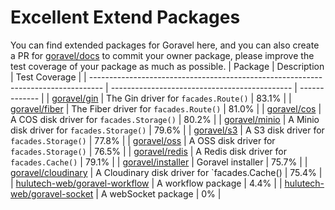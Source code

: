 # Excellent Extend Packages

You can find extended packages for Goravel here, and you can also create a PR for [goravel/docs](https://github.com/goravel/docs) to commit your owner package, please improve the test coverage of your package as much as possible.
| Package                                                                           | Description                                   | Test Coverage |
| --------------------------------------------------------------------------------- | --------------------------------------------- | ------------- |
| [goravel/gin](https://github.com/goravel/gin)                                     | The Gin driver for `facades.Route()`          | 83.1%         |
| [goravel/fiber](https://github.com/goravel/fiber)                                 | The Fiber driver for `facades.Route()`        | 81.0%         |
| [goravel/cos](https://github.com/goravel/cos)                                     | A COS disk driver for `facades.Storage()`     | 80.2%         |
| [goravel/minio](https://github.com/goravel/minio)                                 | A Minio disk driver for `facades.Storage()`   | 79.6%         |
| [goravel/s3](https://github.com/goravel/s3)                                       | A S3 disk driver for `facades.Storage()`      | 77.8%         |
| [goravel/oss](https://github.com/goravel/oss)                                     | A OSS disk driver for `facades.Storage()`     | 76.5%         |
| [goravel/redis](https://github.com/goravel/redis)                                 | A Redis disk driver for `facades.Cache()`     | 79.1%         |
| [goravel/installer](https://github.com/goravel/installer)                         | Goravel installer                             | 75.7%         |
| [goravel/cloudinary](https://github.com/goravel/cloudinary)                       | A Cloudinary disk driver for `facades.Cache() | 75.4%         |
| [hulutech-web/goravel-workflow](https://github.com/hulutech-web/goravel-workflow) | A workflow package                            | 4.4%          |
| [hulutech-web/goravel-socket](https://github.com/hulutech-web/goravel-socket)     | A webSocket package                           | 0%            |
